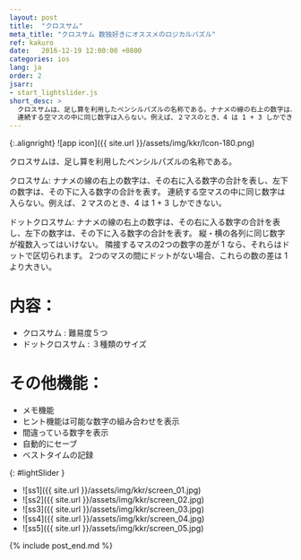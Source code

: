 ```yaml
---
layout: post
title:  "クロスサム"
meta_title: "クロスサム 数独好きにオススメのロジカルパズル"
ref: kakuro
date:   2016-12-19 12:00:00 +0800
categories: ios
lang: ja
order: 2
jsarr:
- start_lightslider.js
short_desc: >
  クロスサムは、足し算を利用したペンシルパズルの名称である。ナナメの線の右上の数字は、その右に入る数字の合計を表し、左下の数字は、その下に入る数字の合計を表す。
  連続する空マスの中に同じ数字は入らない。例えば、２マスのとき、4 は 1 + 3 しかできない。
---
```


{:.alignright}
![app icon]({{ site.url }}/assets/img/kkr/Icon-180.png)

クロスサムは、足し算を利用したペンシルパズルの名称である。

クロスサム:
ナナメの線の右上の数字は、その右に入る数字の合計を表し、左下の数字は、その下に入る数字の合計を表す。
連続する空マスの中に同じ数字は入らない。例えば、２マスのとき、4 は 1 + 3 しかできない。

ドットクロスサム:
ナナメの線の右上の数字は、その右に入る数字の合計を表し、左下の数字は、その下に入る数字の合計を表す。
縦・横の各列に同じ数字が複数入ってはいけない。
隣接するマスの2つの数字の差が 1 なら、それらはドットで区切られます。
2つのマスの間にドットがない場合、これらの数の差は 1 より大きい。

# 内容：
- クロスサム : 難易度５つ
- ドットクロスサム : ３種類のサイズ

# その他機能：
- メモ機能
- ヒント機能は可能な数字の組み合わせを表示
- 間違っている数字を表示
- 自動的にセーブ
- ベストタイムの記録

{: #lightSlider }
*   ![ss1]({{ site.url }}/assets/img/kkr/screen_01.jpg)
*   ![ss2]({{ site.url }}/assets/img/kkr/screen_02.jpg)
*   ![ss3]({{ site.url }}/assets/img/kkr/screen_03.jpg)
*   ![ss4]({{ site.url }}/assets/img/kkr/screen_04.jpg)
*   ![ss5]({{ site.url }}/assets/img/kkr/screen_05.jpg)

{% include post_end.md %}
